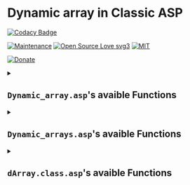 # Dynamic array in Classic ASP

[![Codacy Badge](https://app.codacy.com/project/badge/Grade/5fb4b710ca5c4dfd88a883944af2dac3)](https://app.codacy.com/gh/R0mb0/Dynamic_array_classic_asp/dashboard?utm_source=gh&utm_medium=referral&utm_content=&utm_campaign=Badge_grade)

[![Maintenance](https://img.shields.io/badge/Maintained%3F-yes-green.svg)](https://github.com/R0mb0/Dynamic_array_classic_asp)
[![Open Source Love svg3](https://badges.frapsoft.com/os/v3/open-source.svg?v=103)](https://github.com/R0mb0/Dynamic_array_classic_asp)
[![MIT](https://img.shields.io/badge/License-MIT-blue.svg)](https://opensource.org/license/mit)

[![Donate](https://img.shields.io/badge/PayPal-Donate%20to%20Author-blue.svg)](http://paypal.me/R0mb0)


<details>
  <summary> 

## `Dynamic_array.asp`'s avaible Functions
  
</summary>

- **Initialize the array** -> `initialize_array()`
- **Check if the array is initializated** -> `is_array_initializated()`
- **Add an element into the array** -> `add_element_to_array(element)`
- **Get element from index** -> `get_element_from_array(idx)`
- **Remove last element from array** -> `remove_last_element_from_array()`
- **Remove an element from array** -> `remove_all_occurences_from_array(element)`
- **Remove the first element occurence from array** -> `remove_first_occurence_from_array(element)`
- **Remove element from index** -> `remove_this_elements_from_array(idx)`
- **Remove elements from indices** -> `remove_these_elements_from_array(indices_array)`
- **Reset the array** -> `initialize_array()`
- **Check if an element is in the array** -> `array_contains(element)`
- **Retrieve the first index of an element in the array** -> `from_array_get_first_index_occurence_of(element)`
- **Retrieve all indeces of an element inside the array (return an array)** -> `from_array_get_all_indeces_occurence_of(element)`
- **Retrieve the entire array** -> `get_array()`
- **Retrieve the array dimension** -> `get_array_dimension()`
- **Write the entire array** -> `write_array()`

## How to use 

> From `Test1.asp`

1. Initialize the array and check it's status
   ```asp
   <%@LANGUAGE="VBSCRIPT"%>
   <!--#include file="Dynamic_array.asp"-->
   <%
   initialize_array()
   Response.Write("Array status: ")
   Response.Write(is_array_initializated() & "<br>")
   ```
2. Use the functions to manage the array
   ```asp
   add_element_to_array("A")
   add_element_to_array("B")
   add_element_to_array("C")
   add_element_to_array("D")
   Response.Write("Elements inside: ")
   write_array()
   %>
   ```

</details>

<details>
  <summary> 

## `Dynamic_arrays.asp`'s avaible Functions
  
</summary>

- **Initialize a dynamic array** -> `get_initializated_dynamic_array()`
- **Add an element into a dynamic array** -> `add_element_to_dynamic_array(my_array,element)`
- **Get element from index** -> `get_element_from_dynamic_array(my_array,idx)`
- **Remove last element from a dynamic array** -> `remove_last_element_from_dynamic_array(my_array)`
- **Remove all element occurences from a dyamic array** -> `remove_all_occurences_from_dynamic_array(my_array,element)`
- **Remove first element occurence from a dynamic array** -> `remove_first_occurence_from_dynamic_array(my_array,element)`
- **Remove element from index** -> `remove_this_elements_from_dynamic_array(my_array,idx)`
- **Remove elements from indices** -> `remove_these_elements_from_dynamic_array(my_array,indices_array)`
- **Reset a dynamic array** -> `get_initializated_dynamic_array()`
- **Check if an element is in the dynamic array** -> `dynamic_array_contains(my_array,element)`
- **Retrieve the first index of an element inside a dynamic array** -> `from_dynamic_array_get_first_index_occurence_of(my_array,element)`
- **Retrieve all indeces of an element inside the dynamic array (return an array)** -> `from_dynamic_array_get_all_indeces_occurence_of(my_array,element)`
- **Retrieve the dynamic array dimension** -> `get_dynamic_array_dimension(my_array)`
- **Write an entire dynamic array** -> `write_dynamic_array(my_array)`

## How to use 

> From `Test.asp`

1. Create array and initialize it
   ```asp
   <%@LANGUAGE="VBSCRIPT"%>
   <!--#include file="Dynamic_arrays.asp"-->
   <%
   Dim test_array
   test_array = Array()
   test_array = get_initializated_dynamic_array()
   ```
2. Pass the array to functions for manage
   ```asp
   add_element_to_dynamic_array test_array,"A"
   add_element_to_dynamic_array test_array,"B"
   add_element_to_dynamic_array test_array,"C"
   write_dynamic_array(test_array)
   %>
   ```

</details>

<details>
  <summary> 

## `dArray.class.asp`'s avaible Functions
  
</summary>

- **Initialize class** -> `sub class_initialize()`
- **Terminate class** -> `sub class_terminate()`
- **Add an element** -> `Public Function add_element(element)`
- **Get element from index** -> `Public Function get_element(idx)`
- **Get array dimension** -> `Public Function get_dimension()`
- **Remove last element** -> `Public Function remove_last_element()`
- **Remove all element occurences** -> `Public Function remove_all_occurences(element)`
- **Remove first element occurence** -> `Public Function remove_first_occurence(element)`
- **Remove element from index** -> `Public Function remove_this_element(idx)`
- **Remove elements from indices** -> `Public Function remove_these_elements(indices_array)`
- **Reset** -> Re-initialize the class
- **Check if an element is present** -> `Public Function contains(element)`
- **Retrieve the first index of an element** -> `Public Function get_first_index_occurence_of(element)`
- **Retrieve all indeces of an element (return an array)** -> `Public Function get_all_indeces_occurence_of(element)`
- **Write the entire array** -> `Public Function write_array()`

## How to use 

> From `Test.asp`

1. Initialize the class
  ```asp
  <%@LANGUAGE="VBSCRIPT"%>
  <!--#include file="dArray.class.asp"-->
  <%
      Dim da 
      Set da = new dArray
  ```
2. Use the class
  ```asp
  da.add_element("A")
  da.add_element("B")
  da.add_element("C")
  da.add_element("D")
  da.add_element("A")
  da.add_element("B")
  da.add_element("C")
  da.add_element("D")
  da.add_element("A")
  Response.Write("Elements inside: ")
  da.write_array()
  %>
  ```

</details>
